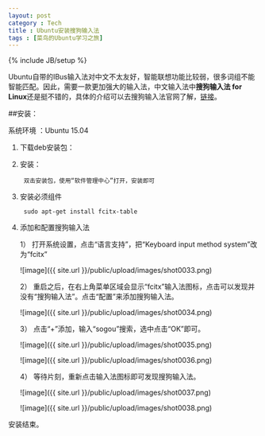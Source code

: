 ```yaml
---
layout: post
category : Tech
title : Ubuntu安装搜狗输入法
tags : [菜鸟的Ubuntu学习之旅]
---
```

{% include JB/setup %}


Ubuntu自带的IBus输入法对中文不太友好，智能联想功能比较弱，很多词组不能智能匹配。因此，需要一款更加强大的输入法，中文输入法中**搜狗输入法 for Linux**还是挺不错的，具体的介绍可以去搜狗输入法官网了解，[链接](http://pinyin.sogou.com/linux/)。

##安装：

系统环境 ：Ubuntu 15.04

1. 下载deb安装包：


2. 安装：

        双击安装包，使用“软件管理中心”打开，安装即可
        
3. 安装必须组件

        sudo apt-get install fcitx-table
        
4. 添加和配置搜狗输入法

	1） 打开系统设置，点击“语言支持”，把“Keyboard input method system”改为“fcitx”
	
	![image]({{ site.url }}/public/upload/images/shot0033.png)

	2） 重启之后，在右上角菜单区域会显示“fcitx”输入法图标，点击可以发现并没有“搜狗输入法”。点击“配置”来添加搜狗输入法。
	
	![image]({{ site.url }}/public/upload/images/shot0034.png)
	
	3） 点击“+”添加，输入“sogou”搜索，选中点击“OK”即可。
	
	![image]({{ site.url }}/public/upload/images/shot0035.png)	
	
	![image]({{ site.url }}/public/upload/images/shot0036.png)
        
    4） 等待片刻，重新点击输入法图标即可发现搜狗输入法。
    
    ![image]({{ site.url }}/public/upload/images/shot0037.png)	
    
    ![image]({{ site.url }}/public/upload/images/shot0038.png)
    
安装结束。